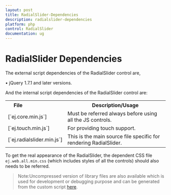 ```yaml
---
layout: post
title: RadialSlider-Dependencies
description: radialslider-dependencies
platform: php
control: RadialSlider
documentation: ug
---
```


# RadialSlider Dependencies

The external script dependencies of the RadialSlider control are,

•	jQuery 1.7.1 and later versions.

And the internal script dependencies of the RadialSlider control are:

<table>
<tr>
<th>
File                          </th><th>
Description/Usage</th></tr>
<tr>
<td>
[`ej.core.min.js`]</td><td>
Must be referred always before using all the JS controls.</td></tr>
<tr>
<td>
[`ej.touch.min.js`]</td><td>
For providing touch support.</td></tr>
<tr>
<td>
[`ej.radialslider.min.js`]</td><td>
This is the main source file specific for rendering RadialSlider.</td></tr>
</table> 

To get the real appearance of the RadialSlider, the dependent CSS file `ej.web.all.min.css` (which includes styles of all the controls) should also needs to be referred.

>Note:Uncompressed version of library files are also available which is used for development or debugging purpose and can be generated from the custom script [here](http://csg.syncfusion.com/).
